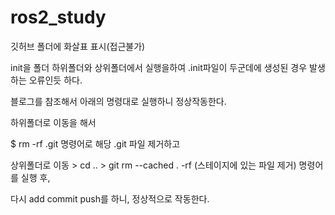 # ros2_study

깃허브 폴더에 화살표 표시(접근불가)

init을 폴더 하위폴더와 상위폴더에서 실행을하여 .init파일이 두군데에 생성된 경우 발생하는 오류인듯 하다.
 
블로그를 참조해서 아래의 명령대로 실행하니 정상작동한다.
 

하위폴더로 이동을 해서
 
$ rm -rf .git 명령어로 해당 .git 파일 제거하고

상위폴더로 이동 > cd .. > git rm --cached . -rf (스테이지에 있는 파일 제거) 명령어를 실행 후,

다시 add commit push를 하니, 정상적으로 작동한다.
